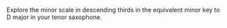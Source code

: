 Explore the minor scale in descending thirds in the equivalent minor key to D major in your tenor saxophone.